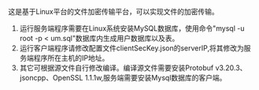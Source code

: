 这是基于Linux平台的文件加密传输平台，可以实现文件的加密传输。
1. 运行服务端程序需要在Linux系统安装MySQL数据库，使用命令"mysql -u root -p < um.sql"数据库内生成用户数据库以及表。
2. 运行客户端程序请修改配置文件clientSecKey.json的serverIP,将其修改为服务端程序所在主机的IP地址。
3. 其它可根据源文件自行修改编译。编译源文件需要安装Protobuf v3.20.3、jsoncpp、OpenSSL 1.1.1w,服务端需要安装Mysql数据库的客户端。

